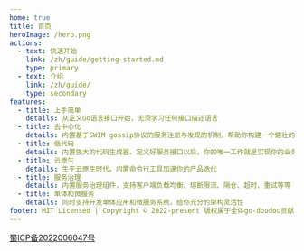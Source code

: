 ```yaml
---
home: true
title: 首页
heroImage: /hero.png
actions:
  - text: 快速开始
    link: /zh/guide/getting-started.md
    type: primary
  - text: 介绍
    link: /zh/guide/
    type: secondary
features:
  - title: 上手简单
    details: 从定义Go语言接口开始，无须学习任何接口描述语言
  - title: 去中心化
    details: 内置基于SWIM gossip协议的服务注册与发现的机制，帮助你构建一个健壮的、可扩展的、去中心化的微服务集群
  - title: 低代码
    details: 内置强大的代码生成器。定义好服务接口以后，你的唯一工作就是实现你的业务逻辑
  - title: 云原生
    details: 生于云原生时代。内置命令行工具加速你的产品迭代
  - title: 服务治理
    details: 内置服务治理组件，支持客户端负载均衡、熔断限流、隔仓、超时、重试等等
  - title: 单体和微服务
    details: 同时支持开发单体应用和微服务系统，给你充分的架构灵活性
footer: MIT Licensed | Copyright © 2022-present 版权属于全体go-doudou贡献者
---
```

[蜀ICP备2022006047号](https://beian.miit.gov.cn/)